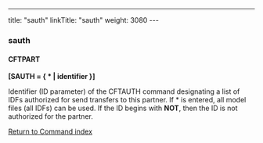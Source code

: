 ---
title: "sauth"
linkTitle: "sauth"
weight: 3080
--- <span id="sauth"></span>

### sauth

#### CFTPART

****[SAUTH = { \* &#124; identifier }]****

Identifier (ID parameter) of the CFTAUTH command designating a list
of IDFs authorized for send transfers to this partner. If \* is entered,
all model files (all IDFs) can be used. If the ID begins with ****NOT****,
then the ID is not authorized for the partner.

[Return to Command index](../../)
